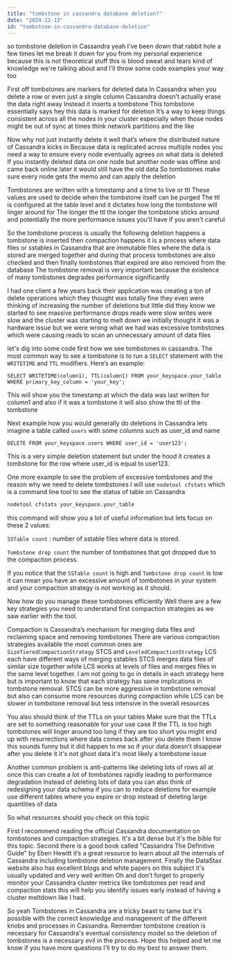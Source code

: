 ```yaml
---
title: "tombstone in cassandra database deletion?"
date: "2024-12-13"
id: "tombstone-in-cassandra-database-deletion"
---
```


 so tombstone deletion in Cassandra yeah I’ve been down that rabbit hole a few times let me break it down for you from my personal experience because this is not theoretical stuff this is blood sweat and tears kind of knowledge we're talking about and I'll throw some code examples your way too

First off tombstones are markers for deleted data In Cassandra when you delete a row or even just a single column Cassandra doesn’t actually erase the data right away Instead it inserts a tombstone This tombstone essentially says hey this data is marked for deletion It’s a way to keep things consistent across all the nodes in your cluster especially when those nodes might be out of sync at times think network partitions and the like

Now why not just instantly delete it well that’s where the distributed nature of Cassandra kicks in Because data is replicated across multiple nodes you need a way to ensure every node eventually agrees on what data is deleted If you instantly deleted data on one node but another node was offline and came back online later it would still have the old data So tombstones make sure every node gets the memo and can apply the deletion

Tombstones are written with a timestamp and a time to live or ttl These values are used to decide when the tombstone itself can be purged The ttl is configured at the table level and it dictates how long the tombstone will linger around for The longer the ttl the longer the tombstone sticks around and potentially the more performance issues you'll have if you aren't careful

So the tombstone process is usually the following deletion happens a tombstone is inserted then compaction happens it is a process where data files or sstables in Cassandra that are immutable files where the data is stored are merged together and during that process tombstones are also checked and then finally tombstones that expired are also removed from the database The tombstone removal is very important because the existence of many tombstones degrades performance significantly

I had one client a few years back their application was creating a ton of delete operations which they thought was totally fine they even were thinking of increasing the number of deletions but little did they know we started to see massive performance drops reads were slow writes were slow and the cluster was starting to melt down we initially thought it was a hardware issue but we were wrong what we had was excessive tombstones which were causing reads to scan an unnecessary amount of data files

 let's dig into some code first how we see tombstones in cassandra. The most common way to see a tombstone is to run a `SELECT` statement with the `WRITETIME` and `TTL` modifiers. Here’s an example:

```cql
SELECT WRITETIME(column1), TTL(column1) FROM your_keyspace.your_table WHERE primary_key_column = 'your_key';
```

This will show you the timestamp at which the data was last written for column1 and also if it was a tombstone it will also show the ttl of the tombstone

Next example how you would generally do deletions in Cassandra lets imagine a table called `users` with some columns such as user_id and name

```cql
DELETE FROM your_keyspace.users WHERE user_id = 'user123';
```
This is a very simple deletion statement but under the hood it creates a tombstone for the row where user_id is equal to user123.

One more example to see the problem of excessive tombstones and the reason why we need to delete tombstones I will use `nodetool cfstats` which is a command line tool to see the status of table on Cassandra

```bash
nodetool cfstats your_keyspace.your_table
```
this command will show you a lot of useful information but lets focus on these 2 values:

`SSTable count` : number of sstable files where data is stored.

`Tombstone drop count` the number of tombstones that got dropped due to the compaction process.

If you notice that the `SSTable count` is high and `Tombstone drop count` is low it can mean you have an excessive amount of tombstones in your system and your compaction strategy is not working as it should.

Now how do you manage these tombstones efficiently Well there are a few key strategies you need to understand first compaction strategies as we saw earlier with the tool.

Compaction is Cassandra’s mechanism for merging data files and reclaiming space and removing tombstones There are various compaction strategies available the most common ones are `SizeTieredCompactionStrategy` STCS and `LeveledCompactionStrategy` LCS each have different ways of merging sstables STCS merges data files of similar size together while LCS works at levels of files and merges files in the same level together. I am not going to go in details in each strategy here but is important to know that each strategy has some implications in tombstone removal. STCS can be more aggressive in tombstone removal but also can consume more resources during compaction while LCS can be slower in tombstone removal but less intensive in the overall resources

You also should think of the TTLs on your tables Make sure that the TTLs are set to something reasonable for your use case If the TTL is too high tombstones will linger around too long if they are too short you might end up with resurrections where data comes back after you delete them I know this sounds funny but it did happen to me so if your data doesn't disappear after you delete it it's not ghost data it's most likely a tombstone issue

Another common problem is anti-patterns like deleting lots of rows all at once this can create a lot of tombstones rapidly leading to performance degradation Instead of deleting lots of data you can also think of redesigning your data schema if you can to reduce deletions for example use different tables where you expire or drop instead of deleting large quantities of data

So what resources should you check on this topic

First I recommend reading the official Cassandra documentation on tombstones and compaction strategies. It's a bit dense but it's the bible for this topic. Second there is a good book called "Cassandra The Definitive Guide" by Eben Hewitt it’s a great resource to learn about all the internals of Cassandra including tombstone deletion management. Finally the DataStax website also has excellent blogs and white papers on this subject it's usually updated and very well written
Oh and don’t forget to properly monitor your Cassandra cluster metrics like tombstones per read and compaction stats this will help you identify issues early instead of having a cluster meltdown like I had.

So yeah Tombstones in Cassandra are a tricky beast to tame but it's possible with the correct knowledge and management of the different knobs and processes in Cassandra. Remember tombstone creation is necessary for Cassandra's eventual consistency model so the deletion of tombstones is a necessary evil in the process. Hope this helped and let me know if you have more questions I'll try to do my best to answer them.
